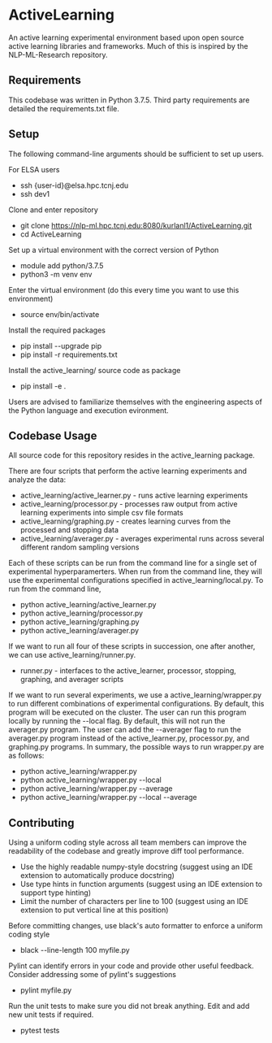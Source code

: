 # ActiveLearning

An active learning experimental environment based upon open source active learning libraries and frameworks. Much of this is inspired by the NLP-ML-Research repository.

## Requirements

This codebase was written in Python 3.7.5. Third party requirements are detailed the requirements.txt file. 

## Setup

The following command-line arguments should be sufficient to set up users.

For ELSA users
- ssh {user-id}@elsa.hpc.tcnj.edu
- ssh dev1

Clone and enter repository
- git clone https://nlp-ml.hpc.tcnj.edu:8080/kurlanl1/ActiveLearning.git
- cd ActiveLearning

Set up a virtual environment with the correct version of Python
- module add python/3.7.5
- python3 -m venv env

Enter the virtual environment (do this every time you want to use this environment)
- source env/bin/activate

Install the required packages
- pip install --upgrade pip
- pip install -r requirements.txt

Install the active_learning/ source code as package
- pip install -e .

Users are advised to familiarize themselves with the engineering aspects of the Python language and execution evironment.

## Codebase Usage

All source code for this repository resides in the active_learning package. 

There are four scripts that perform the active learning experiments and analyze the data:
- active_learning/active_learner.py - runs active learning experiments
- active_learning/processor.py - processes raw output from active learning experiments into simple csv file formats
- active_learning/graphing.py - creates learning curves from the processed and stopping data
- active_learning/averager.py - averages experimental runs across several different random sampling versions

Each of these scripts can be run from the command line for a single set of experimental hyperparamerters. When run from the command line, they will use the experimental configurations specified in active_learning/local.py. To run from the command line,
- python active_learning/active_learner.py
- python active_learning/processor.py
- python active_learning/graphing.py
- python active_learning/averager.py

If we want to run all four of these scripts in succession, one after another, we can use active_learning/runner.py. 
- runner.py - interfaces to the active_learner, processor, stopping, graphing, and averager scripts

If we want to run several experiments, we use a active_learning/wrapper.py to run different combinations of experimental configurations. By default, this program will be executed on the cluster. The user can run this program locally by running the --local flag. By default, this will not run the averager.py program. The user can add the --averager flag to run the averager.py program instead of the active_learner.py, processor.py, and graphing.py programs. In summary, the possible ways to run wrapper.py are as follows:
- python active_learning/wrapper.py
- python active_learning/wrapper.py --local
- python active_learning/wrapper.py --average
- python active_learning/wrapper.py --local --average

## Contributing

Using a uniform coding style across all team members can improve the readability of the codebase and greatly improve diff tool performance.

- Use the highly readable numpy-style docstring (suggest using an IDE extension to automatically produce docstring)
- Use type hints in function arguments (suggest using an IDE extension to support type hinting)
- Limit the number of characters per line to 100 (suggest using an IDE extension to put vertical line at this position)

Before committing changes, use black's auto formatter to enforce a uniform coding style
- black --line-length 100 myfile.py

Pylint can identify errors in your code and provide other useful feedback. Consider addressing some of pylint's suggestions
- pylint myfile.py

Run the unit tests to make sure you did not break anything. Edit and add new unit tests if required.
- pytest tests
